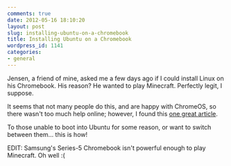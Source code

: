 ```yaml
---
comments: true
date: 2012-05-16 18:10:20
layout: post
slug: installing-ubuntu-on-a-chromebook
title: Installing Ubuntu on a Chromebook
wordpress_id: 1141
categories:
- general
---
```


Jensen, a friend of mine, asked me a few days ago if I could install Linux on his Chromebook. His reason? He wanted to play Minecraft. Perfectly legit, I suppose.





It seems that not many people do this, and are happy with ChromeOS, so there wasn't too much help online; however, I found this [one great article](http://www.devchronicles.com/2011/10/installing-ubuntu-on-samsung-series-5.html).





To those unable to boot into Ubuntu for some reason, or want to switch between them... this is how!





EDIT: Samsung's Series-5 Chromebook isn't powerful enough to play Minecraft. Oh well :(



